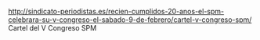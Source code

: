 http://sindicato-periodistas.es/recien-cumplidos-20-anos-el-spm-celebrara-su-v-congreso-el-sabado-9-de-febrero/cartel-v-congreso-spm/
Cartel del V Congreso SPM
